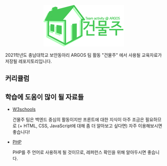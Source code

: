 <p align="center">
<img src="Images/logo.png" />
</p>

2021학년도 충남대학교 보안동아리 ARGOS 팀 활동 "건물주" 에서 사용될 교육자료가 저장될 레포지토리입니다.

## 커리큘럼


## 학습에 도움이 많이 될 자료들
* [W3schools](https://www.w3schools.com/)
  
  건물주 팀은 백엔드 중심의 활동이지만 프론트에 대한 지식이 아주 조금은 필요하므로 (+ HTML, CSS, JavaScript에 대해 좀 더 알아보고 싶다면) 자주 이용해보시면 좋습니다!

* [PHP](https://www.php.net/)
  
  PHP를 주 언어로 사용하게 될 것이므로, 레퍼런스 확인을 위해 알아두시면 좋습니다.
